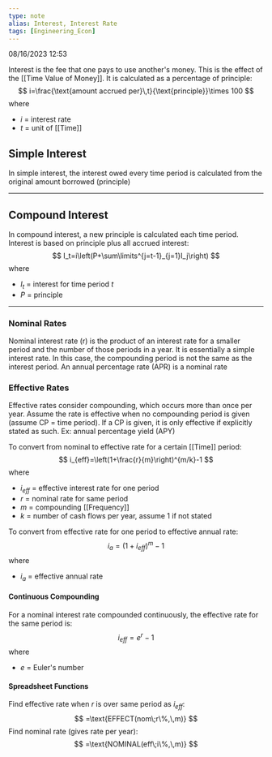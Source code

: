 ```yaml
---
type: note
alias: Interest, Interest Rate
tags: [Engineering_Econ]
---
```

08/16/2023 12:53

  

Interest is the fee that one pays to use another's money. This is the effect of the [[Time Value of Money]]. It is calculated as a percentage of principle:
$$
i=\frac{\text{amount accrued per}\,t}{\text{principle}}\times 100
$$
where
- $i$ = interest rate
- $t$ = unit of [[Time]]

## Simple Interest
In simple interest, the interest owed every time period is calculated from the original amount borrowed (principle) 

---

## Compound Interest
In compound interest, a new principle is calculated each time period. Interest is based on principle plus all accrued interest:
$$
I_t=i\left(P+\sum\limits^{j=t-1}_{j=1}I_j\right)
$$
where
- $I_t$ = interest for time period $t$
- $P$ = principle

---

### Nominal Rates
Nominal interest rate (r) is the product of an interest rate for a smaller period and the number of those periods in a year. It is essentially a simple interest rate. In this case, the compounding period is not the same as the interest period. An annual percentage rate (APR) is a nominal rate

### Effective Rates
Effective rates consider compounding, which occurs more than once per year. Assume the rate is effective when no compounding period is given (assume CP = time period). If a CP is given, it is only effective if explicitly stated as such. Ex: annual percentage yield (APY) 

To convert from nominal to effective rate for a certain [[Time]] period:
$$
i_{eff}=\left(1+\frac{r}{m}\right)^{m/k}-1
$$
where
- $i_{eff}$ = effective interest rate for one period
- $r$ = nominal rate for same period
- $m$ = compounding [[Frequency]]
- $k$ = number of cash flows per year, assume 1 if not stated

To convert from effective rate for one period to effective annual rate:
$$
i_{a}=(1+i_{eff})^m-1
$$
where
- $i_a$ = effective annual rate

#### Continuous Compounding
For a nominal interest rate compounded continuously, the effective rate for the same period is:
$$
i_{eff}=e^{r}-1
$$
where 
- $e$ = Euler's number

#### Spreadsheet Functions
Find effective rate when $r$ is over same period as $i_{eff}$:
$$
=\text{EFFECT(nom\;r\%,\,m)}
$$
Find nominal rate (gives rate per year):
$$
=\text{NOMINAL(eff\;i\%,\,m)}
$$
